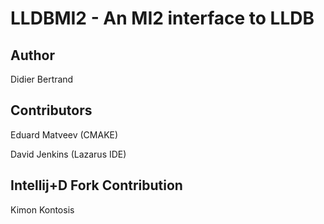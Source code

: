 # LLDBMI2 - An MI2 interface to LLDB

## Author
Didier Bertrand

## Contributors
Eduard Matveev (CMAKE)

David Jenkins (Lazarus IDE)

## Intellij+D Fork Contribution
Kimon Kontosis
